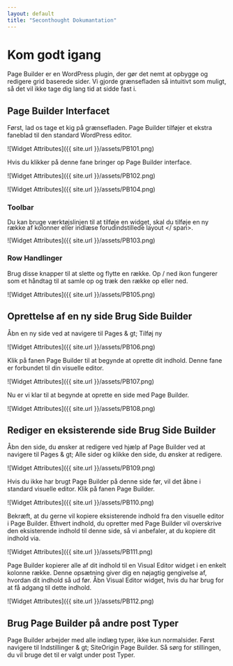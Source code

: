 ```yaml
---
layout: default
title: "Seconthought Dokumantation"
---
```

# Kom godt igang

Page Builder er en WordPress plugin, der gør det nemt at opbygge og redigere grid baserede sider. Vi gjorde grænsefladen så intuitivt som muligt, så det vil ikke tage dig lang tid at sidde fast i.

## Page Builder Interfacet

Først, lad os tage et kig på grænsefladen. Page Builder tilføjer et ekstra faneblad til den standard WordPress editor.

![Widget Attributes]({{ site.url }}/assets/PB101.png)

Hvis du klikker på denne fane bringer op Page Builder interface.

![Widget Attributes]({{ site.url }}/assets/PB102.png)

![Widget Attributes]({{ site.url }}/assets/PB104.png)

### Toolbar

<Span style = "line-height: 13px;"> Du kan bruge værktøjslinjen til at tilføje en widget, skal du tilføje en ny række af kolonner eller indlæse forudindstillede layout </ span>.

![Widget Attributes]({{ site.url }}/assets/PB103.png)

### Row Handlinger

Brug disse knapper til at slette og flytte en række. Op / ned ikon fungerer som et håndtag til at samle op og træk den række op eller ned.

![Widget Attributes]({{ site.url }}/assets/PB105.png)

## Oprettelse af en ny side Brug Side Builder

Åbn en ny side ved at navigere til Pages & gt; Tilføj ny

![Widget Attributes]({{ site.url }}/assets/PB106.png)

Klik på fanen Page Builder til at begynde at oprette dit indhold. Denne fane er forbundet til din visuelle editor.

![Widget Attributes]({{ site.url }}/assets/PB107.png)

Nu er vi klar til at begynde at oprette en side med Page Builder.

![Widget Attributes]({{ site.url }}/assets/PB108.png)

## Rediger en eksisterende side Brug Side Builder

Åbn den side, du ønsker at redigere ved hjælp af Page Builder ved at navigere til Pages & gt; Alle sider og klikke den side, du ønsker at redigere.

![Widget Attributes]({{ site.url }}/assets/PB109.png)

Hvis du ikke har brugt Page Builder på denne side før, vil det åbne i standard visuelle editor. Klik på fanen Page Builder.

![Widget Attributes]({{ site.url }}/assets/PB110.png)


Bekræft, at du gerne vil kopiere eksisterende indhold fra den visuelle editor i Page Builder. Ethvert indhold, du opretter med Page Builder vil overskrive den eksisterende indhold til denne side, så vi anbefaler, at du kopiere dit indhold via.

![Widget Attributes]({{ site.url }}/assets/PB111.png)


Page Builder kopierer alle af dit indhold til en Visual Editor widget i en enkelt kolonne række. Denne opsætning giver dig en nøjagtig gengivelse af, hvordan dit indhold så ud før. Åbn Visual Editor widget, hvis du har brug for at få adgang til dette indhold.

![Widget Attributes]({{ site.url }}/assets/PB112.png)

## Brug Page Builder på andre post Typer

Page Builder arbejder med alle indlæg typer, ikke kun normalsider. Først navigere til Indstillinger & gt; SiteOrigin Page Builder. Så sørg for stillingen, du vil bruge det til er valgt under post Typer.
